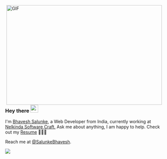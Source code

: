 <!--
**BhaveshSalunke/BhaveshSalunke** is a ✨ _special_ ✨ repository because its `README.md` (this file) appears on your GitHub profile.

Here are some ideas to get you started:

- 🔭 I’m currently working on ...
- 🌱 I’m currently learning ...
- 👯 I’m looking to collaborate on ...
- 🤔 I’m looking for help with ...
- 💬 Ask me about ...
- 📫 How to reach me: ...
- 😄 Pronouns: ...
- ⚡ Fun fact: ...
-->

  <img align="right" alt="GIF" src="https://github.com/abhisheknaiidu/abhisheknaiidu/blob/master/code.gif?raw=true" width="500" height="320" />
  
### Hey there <img src="https://media.giphy.com/media/hvRJCLFzcasrR4ia7z/giphy.gif" width="25px"><br />

I'm [Bhavesh Salunke](https://www.linkedin.com/in/bhaveshsalunke/), a Web Developer from India, currently working at [Nelkinda Software Craft.](https://nelkinda.com/) Ask me about anything, I am happy to help. Check out my 
 [Resume](https://www.dropbox.com/s/1i9fkccnno90h1f/Bhavesh_Resume.pdf?dl=0) 👨🏽‍💻 <br/>
 
Reach me at [@SalunkeBhavesh](https://twitter.com/SalunkeBhavesh).

![](https://visitor-badge.glitch.me/badge?page_id=BhaveshSalunke.BhaveshSalunke)
<br/>



